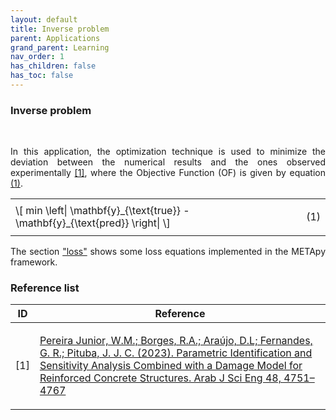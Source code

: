 ```yaml
---
layout: default
title: Inverse problem
parent: Applications
grand_parent: Learning
nav_order: 1
has_children: false
has_toc: false
---
```


<!--Don't delete ths script-->
<script src = "https://polyfill.io/v3/polyfill.min.js?features=es6"></script>
<script id = "MathJax-script" async src="https://cdn.jsdelivr.net/npm/mathjax@3/es5/tex-mml-chtml.js"></script>
<!--Don't delete ths script-->

<h3>Inverse problem</h3>
<!-- https://www2.compute.dtu.dk/~pcha/AIRtoolsII/Tutorial/DublinDay1.pdf 
https://pubs.aip.org/aip/apm/article/12/2/021107/3261852/Benchmarking-inverse-optimization-algorithms-for
https://arxiv.org/pdf/2109.03920.pdf
https://levelup.gitconnected.com/generating-random-data-from-continuous-functions-f0d7e9a909df
https://towardsdatascience.com/implementing-linear-and-polynomial-regression-from-scratch-f1e3d422e6b4
https://pdf.sciencedirectassets.com/311593/1-s2.0-S2352340923X00079/1-s2.0-S2352340924000179/main.pdf?X-Amz-Security-Token=IQoJb3JpZ2luX2VjEOv%2F%2F%2F%2F%2F%2F%2F%2F%2F%2FwEaCXVzLWVhc3QtMSJIMEYCIQCBQ3Ro2ab1E0mPG9fEvdbrgqwxv43xvNdLr%2FUfHpOizAIhAOIYJgq0cxjKmBLkQLpsVjb9H%2BRpkmJYYn5%2FgYfBtxejKrsFCPP%2F%2F%2F%2F%2F%2F%2F%2F%2F%2FwEQBRoMMDU5MDAzNTQ2ODY1IgwKsK1Zf2oAxuhk8WgqjwWY6kd12f8%2Bos7M4OOWt%2BRiUBlCJuHJWZ3WKIB4%2BwdEIYo8JwjoobmM%2F7vPjomyz8ahdNnh8dicf1kxT%2FAhnY%2FPRmNONwvGT2jxukYeciFZAorOBS0bITn%2BdMDXdM0KkVCInuMUUIanxTla3DK1tE6PAKxN%2FaQX9%2B0H%2BseK19nnF0T69akgAhOSFQ6Cxov%2BGI5dIYewG2YxA4xMhplAJ5yKy%2FAZfHxJmAHV5AHTRFg2sz7CP%2BHNohrecYowNrwPrLxW3rjAN7NQMCPT%2FWcTkkJFgXpHw2rkVGPF%2F0OSWg6zGrnZ9ymi%2F7p8s9B39xqSKvBnvhpxbcM%2B8ZgktYefRdtBF33Bi%2Fn7ZiHOAjwUqgJKl1NOwzPi1Do5uEttmviSTaEMe1Lf22Q%2FO9P4qgWtsnf0gEmhZAgWAtrbg8Ba%2FYF78dS7XiXWfJ4DT149RuyKxHVC8U7fenXizZSC3%2FUT0fIfAIBFE%2BXsc%2BTtSwSZjipEcNRn8dVEk%2BpW8YIvxB0PPXALa1X1WZrzcbmaW12s0iD32aF0TunflJBE%2BX5cF3bm1doUg0u6ilvInvdg8PSIbBhokKcxDWxnNLnvGYqMKMtmCcmdHWd0%2BCgjTnIDKuf1dunCGrKeAPkRFhc33mi8oFknmxFQlPJnqRLXsUscC5Lxj6WIxP17QgBUw%2F2szkVqsp52vfMH4ZrrVo9cfDJ4NU9tOkx0rHsQTTvN%2BgsoYskvEo69oRoRSpS7CGq7TjHDx%2Fyan2g4wmtmsMC%2FEn%2Fgnu38waGlSAULAX%2FdXSNFMaRobQP%2BqotV3syCMfhzMja7bo6jAD3ZhcfffyaywHLDJDXP65WIOBPjhhVZtvoCqJFuEZcTI4UNn74Vq2e%2B7yVYMJOr568GOrABzRtjtbAG3TFrmjdBEW3EB0fM0OVc1qiCSbjpFWO5DPsrHDUIb1gFN8dGCt9NbMWmwebbYMehpAvGvRl2UfaXDsj%2FbkAfiw%2F6rkLGIq8C5pxwzxJTfgyhX0SN8QQBvhoUR4rl57LWYi%2F%2B3zW5dlOoXWq5DARQ%2B8upZ4owv8MLtv%2BaxXhs1gCsoQpSS%2BcDLagX4z3QMBk%2FoZocaway8MFNzx20DLR5V2QynIRAw0DaZ18%3D&X-Amz-Algorithm=AWS4-HMAC-SHA256&X-Amz-Date=20240319T192816Z&X-Amz-SignedHeaders=host&X-Amz-Expires=300&X-Amz-Credential=ASIAQ3PHCVTY4Y5ALIEK%2F20240319%2Fus-east-1%2Fs3%2Faws4_request&X-Amz-Signature=3f9a5ad3e979280cad8d571c8417e357742b023a774da42452d0721f653f1798&hash=c5f85ba96dd31c52ca3ac4332901c45c6bdf742877a0596dc3643ea583b1d183&host=68042c943591013ac2b2430a89b270f6af2c76d8dfd086a07176afe7c76c2c61&pii=S2352340924000179&tid=spdf-10adf11b-055b-4e5a-b804-f3017af748b2&sid=e075e776976bf64cbf5a86e239b9a216a04fgxrqa&type=client&tsoh=d3d3LnNjaWVuY2VkaXJlY3QuY29t&ua=18165c535501020b5750&rr=866fdd57ba95011e&cc=br
https://pdf.sciencedirectassets.com/311593/1-s2.0-S2352340921X00030/1-s2.0-S2352340921002870/main.pdf?X-Amz-Security-Token=IQoJb3JpZ2luX2VjEOv%2F%2F%2F%2F%2F%2F%2F%2F%2F%2FwEaCXVzLWVhc3QtMSJIMEYCIQCBQ3Ro2ab1E0mPG9fEvdbrgqwxv43xvNdLr%2FUfHpOizAIhAOIYJgq0cxjKmBLkQLpsVjb9H%2BRpkmJYYn5%2FgYfBtxejKrsFCPP%2F%2F%2F%2F%2F%2F%2F%2F%2F%2FwEQBRoMMDU5MDAzNTQ2ODY1IgwKsK1Zf2oAxuhk8WgqjwWY6kd12f8%2Bos7M4OOWt%2BRiUBlCJuHJWZ3WKIB4%2BwdEIYo8JwjoobmM%2F7vPjomyz8ahdNnh8dicf1kxT%2FAhnY%2FPRmNONwvGT2jxukYeciFZAorOBS0bITn%2BdMDXdM0KkVCInuMUUIanxTla3DK1tE6PAKxN%2FaQX9%2B0H%2BseK19nnF0T69akgAhOSFQ6Cxov%2BGI5dIYewG2YxA4xMhplAJ5yKy%2FAZfHxJmAHV5AHTRFg2sz7CP%2BHNohrecYowNrwPrLxW3rjAN7NQMCPT%2FWcTkkJFgXpHw2rkVGPF%2F0OSWg6zGrnZ9ymi%2F7p8s9B39xqSKvBnvhpxbcM%2B8ZgktYefRdtBF33Bi%2Fn7ZiHOAjwUqgJKl1NOwzPi1Do5uEttmviSTaEMe1Lf22Q%2FO9P4qgWtsnf0gEmhZAgWAtrbg8Ba%2FYF78dS7XiXWfJ4DT149RuyKxHVC8U7fenXizZSC3%2FUT0fIfAIBFE%2BXsc%2BTtSwSZjipEcNRn8dVEk%2BpW8YIvxB0PPXALa1X1WZrzcbmaW12s0iD32aF0TunflJBE%2BX5cF3bm1doUg0u6ilvInvdg8PSIbBhokKcxDWxnNLnvGYqMKMtmCcmdHWd0%2BCgjTnIDKuf1dunCGrKeAPkRFhc33mi8oFknmxFQlPJnqRLXsUscC5Lxj6WIxP17QgBUw%2F2szkVqsp52vfMH4ZrrVo9cfDJ4NU9tOkx0rHsQTTvN%2BgsoYskvEo69oRoRSpS7CGq7TjHDx%2Fyan2g4wmtmsMC%2FEn%2Fgnu38waGlSAULAX%2FdXSNFMaRobQP%2BqotV3syCMfhzMja7bo6jAD3ZhcfffyaywHLDJDXP65WIOBPjhhVZtvoCqJFuEZcTI4UNn74Vq2e%2B7yVYMJOr568GOrABzRtjtbAG3TFrmjdBEW3EB0fM0OVc1qiCSbjpFWO5DPsrHDUIb1gFN8dGCt9NbMWmwebbYMehpAvGvRl2UfaXDsj%2FbkAfiw%2F6rkLGIq8C5pxwzxJTfgyhX0SN8QQBvhoUR4rl57LWYi%2F%2B3zW5dlOoXWq5DARQ%2B8upZ4owv8MLtv%2BaxXhs1gCsoQpSS%2BcDLagX4z3QMBk%2FoZocaway8MFNzx20DLR5V2QynIRAw0DaZ18%3D&X-Amz-Algorithm=AWS4-HMAC-SHA256&X-Amz-Date=20240319T192859Z&X-Amz-SignedHeaders=host&X-Amz-Expires=300&X-Amz-Credential=ASIAQ3PHCVTY4Y5ALIEK%2F20240319%2Fus-east-1%2Fs3%2Faws4_request&X-Amz-Signature=4849c5370f578172c916d61dfab2d57fdc7e22e4be1c27ac6520ab61122135c6&hash=81657ba33604f7785b6915163ab87d523ebc6cb07c6758ab276b62ba41a73d8b&host=68042c943591013ac2b2430a89b270f6af2c76d8dfd086a07176afe7c76c2c61&pii=S2352340921002870&tid=spdf-ee63ed9f-4ae0-4bc3-9928-7daf11712e89&sid=e075e776976bf64cbf5a86e239b9a216a04fgxrqa&type=client&tsoh=d3d3LnNjaWVuY2VkaXJlY3QuY29t&ua=18165c535501020a5453&rr=866fde641e14011e&cc=br
-->

<br>

<p align = "justify">
In this application, the optimization technique is used to minimize the deviation between the numerical results and the ones observed experimentally <a href="#ref1">[1]</a>, where the Objective Function (OF) is given by equation <a href="#eq1">(1)</a>.
</p>

<table border = "0" style = "width:100%">
    <tr>
        <td style="width: 90%;">\[ min \left| \mathbf{y}_{\text{true}} - \mathbf{y}_{\text{pred}} \right| \]</td>
        <td style="width: 10%;"><p align = "right" id = "eq1">(1)</p></td>
    </tr>
</table>

<p align = "justify">
The section <a target="_blank" rel="noopener" href="https://wmpjrufg.github.io/METAPY/STATS_LOSS.html">"loss"</a> shows some loss equations implemented in the METApy framework.
</p>

<h3>Reference list</h3>

<table>
    <thead>
        <tr>
            <th>ID</th>
            <th>Reference</th>
        </tr>
    </thead>
    <tbody>
        <tr>
            <td><p align = "center" id = "ref1">[1]</p></td>
            <td><p align = "left"><a href="https://link.springer.com/article/10.1007/s13369-022-07132-6" target="_blank" rel="noopener noreferrer">Pereira Junior, W.M.; Borges, R.A.; Araújo, D.L; Fernandes, G. R.; Pituba, J. J. C. (2023). Parametric Identification and Sensitivity Analysis Combined with a Damage Model for Reinforced Concrete Structures. Arab J Sci Eng 48, 4751–4767</a></p></td>
        </tr>
    </tbody>
</table>